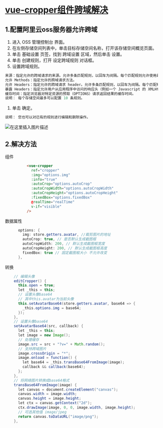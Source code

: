 # [vue-cropper组件跨域解决](https://blog.csdn.net/weixin_42408648/article/details/112158015)

## 1.配置阿里云oss服务器允许跨域

1. 进入 OSS 管理控制台 界面。
2. 在左侧存储空间列表中，单击目标存储空间名称，打开该存储空间概览页面。
3. 单击 基础设置 页签，找到 跨域设置 区域，然后单击 设置。
4. 单击 创建规则，打开 设定跨域规则 对话框。
5. 设置跨域规则。

```java
来源：指定允许的跨域请求的来源。允许多条匹配规则，以回车为间隔。每个匹配规则允许使用最多一个“*”通配符。
允许 Methods：指定允许的跨域请求方法。
允许 Headers：指定允许的跨域请求 header。允许多条匹配规则，以回车为间隔。每个匹配规则使用最多一个“*”通配符。
暴露 Headers：指定允许用户从应用程序中访问的响应头（例如一个 Javascript 的 XMLHttpRequest 对象)。
缓存时间：指定浏览器对特定资源的预取（OPTIONS）请求返回结果的缓存时间。
说明： 每个存储空间最多可以配置 10 条规则。
```

1. 单击 确定。

```java
说明： 您也可以对已有的规则进行编辑和删除操作。
```

![在这里插入图片描述](05.01.vue-cropper组件跨域解决.assets/watermark,type_ZmFuZ3poZW5naGVpdGk,shadow_10,text_aHR0cHM6Ly9ibG9nLmNzZG4ubmV0L3dlaXhpbl80MjQwODY0OA==,size_16,color_FFFFFF,t_70#pic_center.jpeg)

## 2.解决方法

组件

```html
          <vue-cropper
            ref="cropper"
            :img="options.img"
            :info="true"
            :autoCrop="options.autoCrop"
            :autoCropWidth="options.autoCropWidth"
            :autoCropHeight="options.autoCropHeight"
            :fixedBox="options.fixedBox"
            @realTime="realTime"
            v-if="visible"
          />
```

数据属性

```java
      options: {
        img: store.getters.avatar, //裁剪图片的地址
        autoCrop: true, // 是否默认生成截图框
        autoCropWidth: 200, // 默认生成截图框宽度
        autoCropHeight: 200, // 默认生成截图框高度
        fixedBox: true // 固定截图框大小 不允许改变
      },
```

转换

```java
    // 编辑头像
    editCropper() {
      this.open = true;
      let _this = this;
      // 设置头像base64
      // 其中this.avatar为当前头像
      this.setAvatarBase64(store.getters.avatar, base64 => {
        _this.options.img = base64;
      });
    },
    // 设置头像base64
    setAvatarBase64(src, callback) {
      let _this = this;
      let image = new Image();
      // 处理缓存
      image.src = src + "?v=" + Math.random();
      // 支持跨域图片
      image.crossOrigin = "*";
      image.onload = function() {
        let base64 = _this.transBase64FromImage(image);
        callback && callback(base64);
      };
    },
    // 将网络图片转换成base64格式
    transBase64FromImage(image) {
      let canvas = document.createElement("canvas");
      canvas.width = image.width;
      canvas.height = image.height;
      let ctx = canvas.getContext("2d");
      ctx.drawImage(image, 0, 0, image.width, image.height);
      // 可选其他值 image/jpeg
      return canvas.toDataURL("image/png");
    },
```